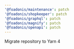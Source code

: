 ```yaml
---
'@foadonis/maintenance': patch
'@foadonis/shopkeeper': patch
'@foadonis/graphql': patch
'@foadonis/magnify': patch
'@foadonis/openapi': patch
---
```


Migrate repository to Yarn 4
